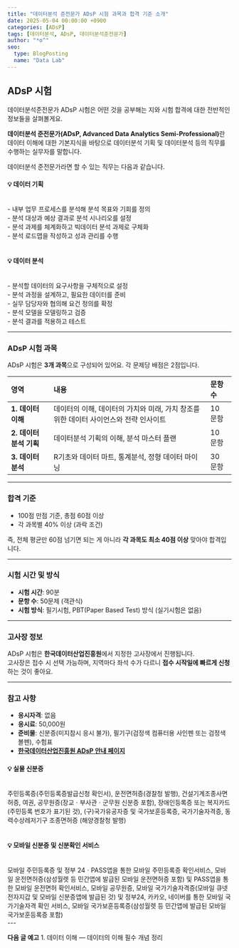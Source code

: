 ```yaml
---
title: "데이터분석 준전문가 ADsP 시험 과목과 합격 기준 소개"
date: 2025-05-04 00:00:00 +0900
categories: [ADsP]
tags: [데이터분석, ADsP, 데이터분석준전문가]
author: "*o^"
seo:
  type: BlogPosting
  name: "Data Lab"
---
```


## ADsP 시험

데이터분석준전문가 ADsP 시험은 어떤 것을 공부해는 지와 시험 합격에 대한 전반적인 정보들을 살펴볼게요.

<span class="text-blue"><strong>데이터분석 준전문가(ADsP, Advanced Data Analytics Semi-Professional)</strong></span>란 데이터 이해에 대한 기본지식을 바탕으로 데이터분석 기획 및 데이터분석 등의 직무를 수행하는 실무자를 말합니다. 

데이터분석 준전문가라면 할 수 있는 직무는 다음과 같습니다.

<div class="memo-box">
<h4>💡 데이터 기획</h4><br>
- 내부 업무 프로세스를 분석해 분석 목표와 기회를 정의<br>
- 분석 대상과 예상 결과로 분석 시나리오를 설정<br>
- 분석 과제를 체계화하고 빅데이터 분석 과제로 구체화<br>
- 분석 로드맵을 작성하고 성과 관리를 수행<br><br>
<h4>💡 데이터 분석</h4><br>
- 분석할 데이터의 요구사항을 구체적으로 설정<br>
- 분석 과정을 설계하고, 필요한 데이터를 준비<br>
- 실무 담당자와 협의해 요건 정의를 확정<br>
- 분석 모델을 모델링하고 검증<br>
- 분석 결과를 적용하고 테스트
</div>

---

### ADsP 시험 과목

ADsP 시험은 <span class="text-blue"><strong>3개 과목</strong></span>으로 구성되어 있어요. 각 문제당 배점은 2점입니다.

| 영역 | 내용 | 문항 수 |
| :-- | :-- | :-- |
| **1. 데이터 이해** | 데이터의 이해, 데이터의 가치와 미래, 가치 창조를 위한 데이터 사이언스와 전략 인사이트 | 10 문항 |
| **2. 데이터 분석 기획** | 데이터분석 기획의 이해, 분석 마스터 플랜 | 10 문항 |
| **3. 데이터 분석** | R기초와 데이터 마트, 통계분석, 정형 데이터 마이닝 | 30 문항 |

---

### 합격 기준

- 100점 만점 기준, 총점 60점 이상
- 각 과목별 40% 이상 (과락 조건)

즉, 전체 평균만 60점 넘기면 되는 게 아니라 <span class="text-red"><strong>각 과목도 최소 40점 이상</strong></span> 맞아야 합격입니다.

---

### 시험 시간 및 방식

- **시험 시간**: 90분
- **문항 수**: 50문제 (객관식)
- **시험 방식**: 필기시험, PBT(Paper Based Test) 방식 (실기시험은 없음)

---

### 고사장 정보

ADsP 시험은 <span class="text-blue"><strong>한국데이터산업진흥원</strong></span>에서 지정한 고사장에서 진행됩니다.  
고사장은 접수 시 선택 가능하며, 지역마다 좌석 수가 다르니 **접수 시작일에 빠르게 신청**하는 것이 좋아요.

---

### 참고 사항

- **응시자격**: 없음
- **응시료**: 50,000원 
- **준비물**: 신분증(미지참시 응시 불가), 필기구(검정색 컴퓨터용 사인펜 또는 검정색 볼펜), 수험표
- **[한국데이터산업진흥원 ADsP 안내 페이지](https://www.dataq.or.kr/www/sub/a_06.do)**

<div class="green-tip">
<h4>💡 실물 신분증</h4><br>
주민등록증(주민등록증발급신청 확인서), 운전면허증(경찰청 발행), 건설기계조종사면허증, 여권, 공무원증(장교ㆍ부사관ㆍ군무원 신분증 포함), 장애인등록증 또는 복지카드(주민등록 번호가 표기된 것), (구)국가유공자증 및 국가보훈등록증, 국가기술자격증, 동력수상레저기구 조종면허증 (해양경찰청 발행)<br><br>
<h4>💡 모바일 신분증 및 신분확인 서비스</h4><br>
모바일 주민등록증 및 정부 24ㆍPASS앱을 통한 모바일 주민등록증 확인서비스, 모바일 운전면허증(삼성월렛 등 민간앱에 발급된 모바일 운전면허증 포함) 및 PASS앱을 통한 모바일 운전면허 확인서비스, 모바일 공무원증, 모바일 국가기술자격증(모바일 큐넷 전자지갑 및 모바일 신분증앱에 발급된 것) 및 정부24, 카카오, 네이버를 통한 모바일 국가기술자격 확인 서비스, 모바일 국가보훈등록증(삼성월렛 등 민간앱에 발급된 모바일 국가보훈등록증 포함)
</div>
---

**다음 글 예고** 1. 데이터 이해 — 데이터의 이해 필수 개념 정리

<br><br>
